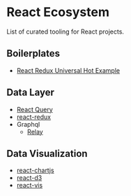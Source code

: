 # React Ecosystem

List of curated tooling for React projects.

## Boilerplates

* [React Redux Universal Hot Example](https://github.com/erikras/react-redux-universal-hot-example)

## Data Layer

* [React Query](https://react-query.tanstack.com/)
* [react-redux](https://react-redux.js.org/)
* Graphql
  * [Relay](https://relay.dev/)

## Data Visualization

* [react-chartjs](https://github.com/reactchartjs/react-chartjs-2)
* [react-d3](https://github.com/esbullington/react-d3)
* [react-vis](https://github.com/uber/react-vis)

